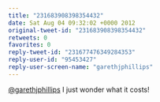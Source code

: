 ```yaml
---
title: "231683908398354432"
date: Sat Aug 04 09:32:02 +0000 2012
original-tweet-id: "231683908398354432"
retweets: 0
favorites: 0
reply-tweet-id: "231677476349284353"
reply-user-id: "95453427"
reply-user-screen-name: "garethjphillips"
---
```

<a href="https://twitter.com/garethjphillips">@garethjphillips</a> I just wonder what it costs!
